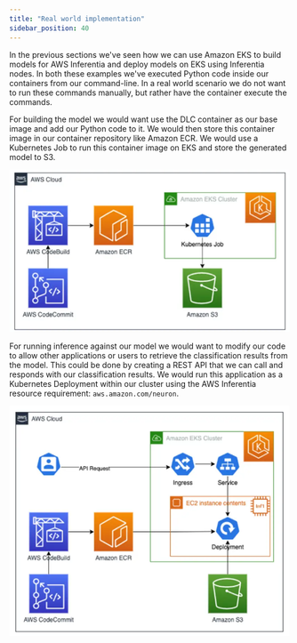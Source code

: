 ```yaml
---
title: "Real world implementation"
sidebar_position: 40
---
```


In the previous sections we've seen how we can use Amazon EKS to build models for AWS Inferentia and deploy models on EKS using Inferentia nodes. In both these examples we've executed Python code inside our containers from our command-line. In a real world scenario we do not want to run these commands manually, but rather have the container execute the commands.

For building the model we would want use the DLC container as our base image and add our Python code to it. We would then store this container image in our container repository like Amazon ECR. We would use a Kubernetes Job to run this container image on EKS and store the generated model to S3.

![Build Model](./assets/CreateModel.webp)

For running inference against our model we would want to modify our code to allow other applications or users to retrieve the classification results from the model. This could be done by creating a REST API that we can call and responds with our classification results. We would run this application as a Kubernetes Deployment within our cluster using the AWS Inferentia resource requirement: `aws.amazon.com/neuron`.

![Inference Model](./assets/Inference.webp)
